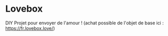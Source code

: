 # Lovebox
DIY Projet pour envoyer de l'amour ! (achat possible de l'objet de base ici : https://fr.lovebox.love/)
